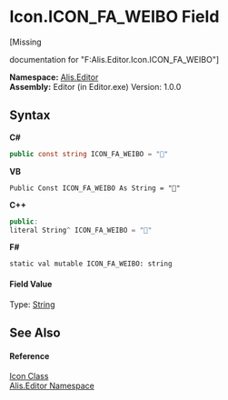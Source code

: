 # Icon.ICON_FA_WEIBO Field
 

\[Missing <summary> documentation for "F:Alis.Editor.Icon.ICON_FA_WEIBO"\]

**Namespace:**&nbsp;<a href="b150ade4-39de-a232-5f06-d3cdc1b2c538">Alis.Editor</a><br />**Assembly:**&nbsp;Editor (in Editor.exe) Version: 1.0.0

## Syntax

**C#**<br />
``` C#
public const string ICON_FA_WEIBO = ""
```

**VB**<br />
``` VB
Public Const ICON_FA_WEIBO As String = ""
```

**C++**<br />
``` C++
public:
literal String^ ICON_FA_WEIBO = ""
```

**F#**<br />
``` F#
static val mutable ICON_FA_WEIBO: string
```


#### Field Value
Type: <a href="https://docs.microsoft.com/dotnet/api/system.string" target="_blank">String</a>

## See Also


#### Reference
<a href="cc0f883c-67f8-f772-c6d7-a60b129f22a7">Icon Class</a><br /><a href="b150ade4-39de-a232-5f06-d3cdc1b2c538">Alis.Editor Namespace</a><br />